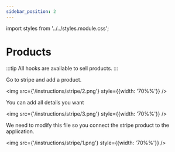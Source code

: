 ```yaml
---
sidebar_position: 2
---
```


import styles from '../../styles.module.css';

# Products 


:::tip
All hooks are available to sell products.
:::

<div>
    <div className={styles.circle}></div> Go to stripe and add a product. 
</div>

<img src={'/instructions/stripe/2.png'} style={{width: '70%%'}} />

<div>
    <div className={styles.circle}></div> You can add all details you want 
</div>

<img src={'/instructions/stripe/3.png'} style={{width: '70%%'}} />

<div>
    <div className={styles.circle}></div> We need to modify this file so you connect the stripe product to the application.
</div>

<img src={'/instructions/stripe/1.png'} style={{width: '70%%'}} />


